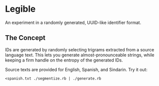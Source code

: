 # Legible

An experiment in a randomly generated, UUID-like identifier format.

## The Concept

IDs are generated by randomly selecting trigrams extracted from a source language text.
This lets you generate almost-pronounceable strings, while keeping a firm handle on
the entropy of the generated IDs.

Source texts are provided for English, Spanish, and Sindarin. Try it out:

```
<spanish.txt ./segmentize.rb | ./generate.rb
```
